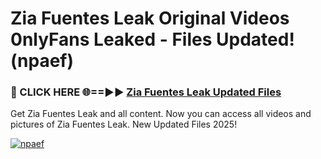 # Zia Fuentes Leak Original Videos 0nlyFans Leaked - Files Updated! (npaef)

<h3>🔴 CLICK HERE 🌐==►► <a href="https://tinyurl.com/x26r9saj" rel="nofollow">Zia Fuentes Leak Updated Files</a></h3>

Get Zia Fuentes Leak and all content. Now you can access all videos and pictures of Zia Fuentes Leak. New Updated Files 2025!

[![npaef](https://i.imgur.com/LkgZPqh.gif)](https://tinyurl.com/x26r9saj)
